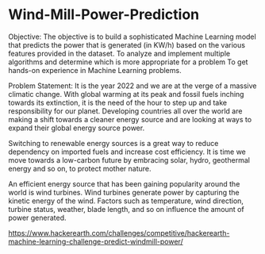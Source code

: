 # Wind-Mill-Power-Prediction
Objective:
The objective is to build a sophisticated Machine Learning model that predicts the power that is generated (in KW/h) based on the various features provided in the dataset. To analyze and implement multiple algorithms and determine which is more appropriate for a problem To get hands-on experience in Machine Learning problems.

Problem Statement:
It is the year 2022 and we are at the verge of a massive climatic change. With global warming at its peak and fossil fuels inching towards its extinction, it is the need of the hour to step up and take responsibility for our planet. Developing countries all over the world are making a shift towards a cleaner energy source and are looking at ways to expand their global energy source power.

Switching to renewable energy sources is a great way to reduce dependency on imported fuels and increase cost efficiency. It is time we move towards a low-carbon future by embracing solar, hydro, geothermal energy and so on, to protect mother nature.

An efficient energy source that has been gaining popularity around the world is wind turbines. Wind turbines generate power by capturing the kinetic energy of the wind. Factors such as temperature, wind direction, turbine status, weather, blade length, and so on influence the amount of power generated.

https://www.hackerearth.com/challenges/competitive/hackerearth-machine-learning-challenge-predict-windmill-power/
